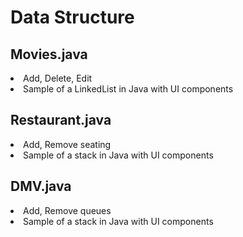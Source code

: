 # Data Structure
<h2>Movies.java</h2>
<li>Add, Delete, Edit</li>
<li>Sample of a LinkedList in Java with UI components</li>
<h2>Restaurant.java</h2>
<li>Add, Remove seating</li>
<li>Sample of a stack in Java with UI components</li>
<h2>DMV.java</h2>
<li>Add, Remove queues</li>
<li>Sample of a stack in Java with UI components</li>
